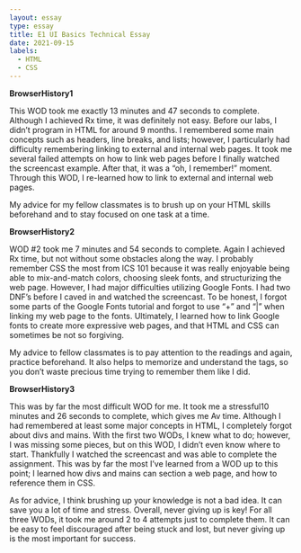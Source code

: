 ```yaml
---
layout: essay
type: essay
title: E1 UI Basics Technical Essay
date: 2021-09-15
labels:
  - HTML
  - CSS
---
```


<b>BrowserHistory1</b>

This WOD took me exactly 13 minutes and 47 seconds to complete. Although I achieved Rx time, it was definitely not easy. Before our labs, I didn’t program in HTML for around 9 months. I remembered some main concepts such as headers, line breaks, and lists; however, I particularly had difficulty remembering linking to external and internal web pages. It took me several failed attempts on how to link web pages before I finally watched the screencast example. After that, it was a “oh, I remember!” moment. Through this WOD, I re-learned how to link to external and internal web pages. 

My advice for my fellow classmates is to brush up on your HTML skills beforehand and to stay focused on one task at a time. 


<b>BrowserHistory2</b>

WOD #2 took me 7 minutes and 54 seconds to complete. Again I achieved Rx time, but not without some obstacles along the way. I probably remember CSS the most from ICS 101 because it was really enjoyable being able to mix-and-match colors, choosing sleek fonts, and structurizing the web page. However, I had major difficulties utilizing Google Fonts. I had two DNF’s before I caved in and watched the screencast. To be honest, I forgot some parts of the Google Fonts tutorial and forgot to use “+” and “|” when linking my web page to the fonts. Ultimately, I learned how to link Google fonts to create more expressive web pages, and that HTML and CSS can sometimes be not so forgiving. 

My advice to fellow classmates is to pay attention to the readings and again, practice beforehand. It also helps to memorize and understand the tags, so you don’t waste precious time trying to remember them like I did. 


<b>BrowserHistory3</b>

This was by far the most difficult WOD for me. It took me a stressful10 minutes and 26 seconds to complete, which gives me Av time. Although I had remembered at least some major concepts in HTML, I completely forgot about divs and mains. With the first two WODs, I knew what to do; however, I was missing some pieces, but on this WOD, I didn’t even know where to start. Thankfully I watched the screencast and was able to complete the assignment. This was by far the most I’ve learned from a WOD up to this point; I learned how divs and mains can section a web page, and how to reference them in CSS. 

As for advice, I think brushing up your knowledge is not a bad idea. It can save you a lot of time and stress. Overall, never giving up is key! For all three WODs, it took me around 2 to 4 attempts just to complete them. It can be easy to feel discouraged after being stuck and lost, but never giving up is the most important for success. 
